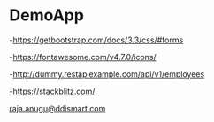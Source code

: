 # DemoApp


-https://getbootstrap.com/docs/3.3/css/#forms

-https://fontawesome.com/v4.7.0/icons/

-http://dummy.restapiexample.com/api/v1/employees

-https://stackblitz.com/



raja.anugu@ddismart.com
